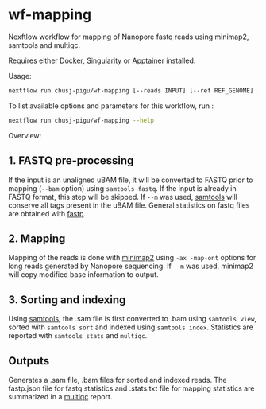 # wf-mapping

Nexftlow workflow for mapping of Nanopore fastq reads using minimap2, samtools and multiqc.

Requires either [Docker], [Singularity] or [Apptainer] installed.

Usage:

```sh
nextflow run chusj-pigu/wf-mapping [--reads INPUT] [--ref REF_GENOME] [OPTIONS]
```

To list available options and parameters for this workflow, run :
``` sh
nextflow run chusj-pigu/wf-mapping --help
```

Overview:

## 1. FASTQ pre-processing
If the input is an unaligned uBAM file, it will be converted to FASTQ prior to mapping (`--bam` option) using `samtools fastq`. If the input is already in FASTQ format, this step will be skipped.
If `--m` was used, [samtools] will conserve all tags present in the uBAM file. 
General statistics on fastq files are obtained with [fastp].

## 2. Mapping
Mapping of the reads is done with [minimap2] using `-ax -map-ont` options for long reads generated by Nanopore sequencing. If `--m` was used, minimap2 will copy modified base information to output.

## 3. Sorting and indexing
Using [samtools], the .sam file is first converted to .bam using `samtools view`, sorted with `samtools sort` and indexed using `samtools index`. Statistics are reported with `samtools stats` and `multiqc`. 

## Outputs 
Generates a .sam file, .bam files for sorted and indexed reads. The fastp.json file for fastq statistics and .stats.txt file for mapping statistics are summarized in a [multiqc] report.




[Docker]: https://www.docker.com
[Singularity]: https://docs.sylabs.io/guides/3.5/user-guide/introduction.html
[Apptainer]: https://apptainer.org
[minimap2]: https://lh3.github.io/minimap2/minimap2.html
[samtools]: http://www.htslib.org
[multiqc]: https://multiqc.info
[fastp]: https://github.com/OpenGene/fastp
